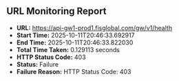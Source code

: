 ## URL Monitoring Report

- **URL:** https://api-gw1-prod1.fisglobal.com/gw/v1/health
- **Start Time:** 2025-10-11T20:46:33.692917
- **End Time:** 2025-10-11T20:46:33.822030
- **Total Time Taken:** 0.129113 seconds
- **HTTP Status Code:** 403
- **Status:** Failure
- **Failure Reason:** HTTP Status Code: 403

